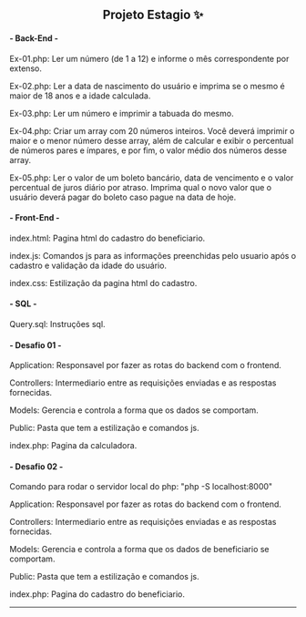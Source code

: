 <!DOCTYPE html>
<html>
  <head>
    <meta charset="UTF-8">
  </head>
  <body>
    <div align = "center">
      <h2> Projeto Estagio ✨</h2>
    </div>
    <div>
      <h4>- Back-End -</h4>
      <p>Ex-01.php: Ler um número (de 1 a 12) e informe o mês correspondente por extenso.</p>
      <p>Ex-02.php: Ler a data de nascimento do usuário e imprima se o mesmo é maior de 18 anos e a idade calculada. </p>
      <p>Ex-03.php: Ler um número e imprimir a tabuada do mesmo.</p>
      <p>Ex-04.php: Criar um array com 20 números inteiros. Você deverá imprimir o maior e o menor número desse array, além de calcular e exibir o percentual de números pares e ímpares, e por fim, o valor médio dos números desse array.</p>
      <p>Ex-05.php: Ler o valor de um boleto bancário, data de vencimento e o valor percentual de juros diário por atraso. Imprima qual o novo valor que o usuário deverá pagar do boleto caso pague na data de hoje.</p>
      <h4>- Front-End -</h4>
      <p>index.html: Pagina html do cadastro do beneficiario.</p> 
      <p>index.js: Comandos js para as informações preenchidas pelo usuario após o cadastro e validação da idade do usuário.</p> 
      <p>index.css: Estilização da pagina html do cadastro.</p> 
      <h4>- SQL -</h4>
      <p> Query.sql: Instruções sql.</p>
      <h4>- Desafio 01 -</h4>
      <p>Application: Responsavel por fazer as rotas do backend com o frontend.</p>
      <p>Controllers: Intermediario entre as requisições enviadas e as respostas fornecidas.</p>
      <p>Models: Gerencia e controla a forma que os dados se comportam.</p>
      <p>Public: Pasta que tem a estilização e comandos js.</p>
      <p>index.php: Pagina da calculadora.</p>
      <h4>- Desafio 02 -</h4>
      <p>Comando para rodar o servidor local do php: "php -S localhost:8000"</p>
      <p>Application: Responsavel por fazer as rotas do backend com o frontend.</p>
      <p>Controllers: Intermediario entre as requisições enviadas e as respostas fornecidas.</p>
      <p>Models: Gerencia e controla a forma que os dados de beneficiario se comportam.</p>
      <p>Public: Pasta que tem a estilização e comandos js.</p>
      <p>index.php: Pagina do cadastro do beneficiario.</p>
      <hr>
  </body>
</html>
